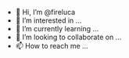 - 👋 Hi, I’m @fireluca
- 👀 I’m interested in ...
- 🌱 I’m currently learning ...
- 💞️ I’m looking to collaborate on ...
- 📫 How to reach me ...

<!---
fireluca/fireluca is a ✨ special ✨ repository because its `README.md` (this file) appears on your GitHub profile.
You can click the Preview link to take a look at your changes.
--->
